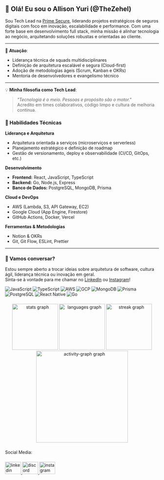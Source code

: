 ## 👋 Olá! Eu sou o Allison Yuri (@TheZehel)

Sou Tech Lead na [Prime Secure](https://www.primesecure.com.br), liderando projetos estratégicos de seguros digitais com foco em inovação, escalabilidade e performance. Com uma forte base em desenvolvimento full stack, minha missão é alinhar tecnologia ao negócio, arquitetando soluções robustas e orientadas ao cliente.

---

🚀 **Atuação**:
- Liderança técnica de squads multidisciplinares
- Definição de arquitetura escalável e segura (Cloud-first)
- Adoção de metodologias ágeis (Scrum, Kanban e OKRs)
- Mentoria de desenvolvedores e evangelismo técnico

---

💡 **Minha filosofia como Tech Lead**:
> _"Tecnologia é o meio. Pessoas e propósito são o motor."_  
Acredito em times colaborativos, código limpo e cultura de melhoria contínua.

### 💼 Habilidades Técnicas

**Liderança e Arquitetura**  
- Arquitetura orientada a serviços (microserviços e serverless)  
- Planejamento estratégico e definição de roadmap  
- Gestão de versionamento, deploy e observabilidade (CI/CD, GitOps, etc.)

**Desenvolvimento**  
- **Frontend:** React, JavaScript, TypeScript  
- **Backend:** Go, Node.js, Express  
- **Banco de Dados:** PostgreSQL, MongoDB, Prisma  

**Cloud e DevOps**  
- AWS (Lambda, S3, API Gateway, EC2)  
- Google Cloud (App Engine, Firestore)  
- GitHub Actions, Docker, Vercel

**Ferramentas & Metodologias**  
- Notion & OKRs  
- Git, Git Flow, ESLint, Prettier

---

### 🤝 Vamos conversar?

Estou sempre aberto a trocar ideias sobre arquitetura de software, cultura ágil, liderança técnica ou inovação em geral.  
Sinta-se à vontade para me chamar no [LinkedIn](https://www.linkedin.com/in/allison-yuri/) ou [Instagram](https://www.instagram.com/allsyuri.py/)!  



![JavaScript](https://skillicons.dev/icons?i=javascript)
![TypeScript](https://skillicons.dev/icons?i=typescript)
![AWS](https://skillicons.dev/icons?i=aws)
![GCP](https://skillicons.dev/icons?i=gcp)
![MongoDB](https://skillicons.dev/icons?i=mongodb)
![Prisma](https://skillicons.dev/icons?i=prisma)
![PostgreSQL](https://skillicons.dev/icons?i=postgres)
![React Native](https://skillicons.dev/icons?i=react)
![Go](https://skillicons.dev/icons?i=go)


###

<div align="center">
  <img src="https://github-readme-stats.vercel.app/api?username=TheZehel&hide_title=false&hide_rank=false&show_icons=true&include_all_commits=true&count_private=true&disable_animations=false&theme=dracula&locale=en&hide_border=false&order=1" height="150" alt="stats graph"  />
  <img src="https://github-readme-stats.vercel.app/api/top-langs?username=TheZehel&locale=en&hide_title=false&layout=compact&card_width=320&langs_count=5&theme=dracula&hide_border=false&order=2" height="150" alt="languages graph"  />
  <img src="https://streak-stats.demolab.com?user=TheZehel&locale=en&mode=daily&theme=dracula&hide_border=false&border_radius=5&order=3" height="150" alt="streak graph"  />
  <img src="https://github-readme-activity-graph.vercel.app/graph?username=TheZehel&radius=16&theme=react&area=true&order=5" height="300" alt="activity-graph graph"  />
</div>

###

<p align="left">Social Media:</p>

###

<div align="left">
  <a href="https://www.linkedin.com/in/allison-yuri/" target="_blank">
    <img src="https://raw.githubusercontent.com/maurodesouza/profile-readme-generator/master/src/assets/icons/social/linkedin/default.svg" width="52" height="40" alt="linkedin logo"  />
  </a>
  <a href="https://github.com/TheZehel#" target="_blank">
    <img src="https://raw.githubusercontent.com/maurodesouza/profile-readme-generator/master/src/assets/icons/social/discord/default.svg" width="52" height="40" alt="discord logo"  />
  </a>
  <a href="https://www.instagram.com/allsyuri.py/" target="_blank">
    <img src="https://raw.githubusercontent.com/maurodesouza/profile-readme-generator/master/src/assets/icons/social/instagram/default.svg" width="52" height="40" alt="instagram logo"  />
  </a>
</div>

###
